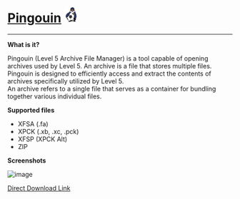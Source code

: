 # [Pingouin](https://github.com/Tiniifan/Pingouin/releases/latest) <img src="https://github.com/Tiniifan/Pingouin/blob/main/Pingouin/Icon.png" alt="Logo" width="7%">
__________________________________________________________________________

**What is it?**

Pingouin (Level 5 Archive File Manager) is a tool capable of opening archives used by Level 5. An archive is a file that stores multiple files.  
Pingouin is designed to efficiently access and extract the contents of archives specifically utilized by Level 5.   
An archive refers to a single file that serves as a container for bundling together various individual files.

**Supported files**
- XFSA (.fa)
- XPCK (.xb, .xc, .pck)
- XFSP (XPCK Alt)
- ZIP

**Screenshots**

![image](https://github.com/user-attachments/assets/1e851e8f-3a2f-4b74-89aa-b74340c257a6)

[Direct Download Link](https://github.com/Tiniifan/Pingouin/releases/latest/download/Pingouin.zip)
